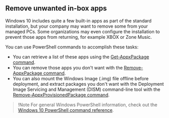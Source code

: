 ## Remove unwanted in-box apps

Windows 10 includes quite a few built-in apps as part of the standard installation, but your company may want to remove some from your managed PCs. Some organizations may even configure the installation to prevent those apps from returning, for example XBOX or Zone Music. 

You can use PowerShell commands to accomplish these tasks:

- You can retrieve a list of these apps using the [Get-AppxPackage command](/powershell/module/appx/get-appxpackage?view=win10-ps). 
- You can remove those apps you don't want with the [Remove-AppxPackage command](/powershell/module/appx/remove-appxpackage?view=win10-ps).
- You can also mount the Windows Image (.img) file offline before deployment, and extract packages you don't want with the Deployment Image Servicing and Management (DISM) command-line tool with the [Remove-AppxProvisionedPackage command](/powershell/module/appx/remove-appxpackage?view=win10-ps).

>!Note
>For general Windows PowerShell information, check out the [Windows 10 PowerShell command reference](/powershell/windows/get-started).
